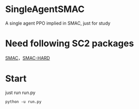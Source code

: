 # SingleAgentSMAC
A single agent PPO implied in SMAC, just for study

# Need following SC2 packages
[SMAC](https://github.com/oxwhirl/smac?tab=readme-ov-file)，[SMAC-HARD](https://github.com/devindeng94/smac-hard) 

# Start
just run run.py
```
python -u run.py
```
